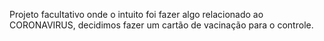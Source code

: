 Projeto facultativo onde o intuito foi fazer algo relacionado ao CORONAVIRUS, decidimos fazer um cartão de vacinação para o controle.
